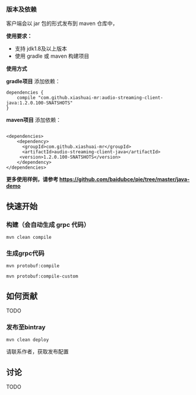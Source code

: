 ### 版本及依赖
客户端会以 jar 包的形式发布到 maven 仓库中，

**使用要求：**

 - 支持 jdk1.8及以上版本
 - 使用 gradle 或 maven 构建项目

**使用方式**

**gradle项目**
添加依赖：

```
dependencies {
	compile "com.github.xiashuai-mr:audio-streaming-client-java:1.2.0.100-SNATSHOTS"
}
```

**maven项目**
添加依赖：

```

<dependencies>
	<dependency>
	  <groupId>com.github.xiashuai-mr</groupId>
	  <artifactId>audio-streaming-client-java</artifactId>
	 <version>1.2.0.100-SNATSHOTS</version>
	</dependency>
</dependencies>
```

**更多使用样例，请参考 https://github.com/baidubce/pie/tree/master/java-demo** 

## 快速开始
### 构建（会自动生成 grpc 代码）
`mvn clean compile`

### 生成grpc代码

`mvn protobuf:compile`

`mvn protobuf:compile-custom`


## 如何贡献
TODO

### 发布至bintray
`mvn clean deploy`

请联系作者，获取发布配置

## 讨论
TODO

